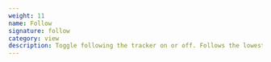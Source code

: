 ```yaml
---
weight: 11
name: Follow
signature: follow
category: view
description: Toggle following the tracker on or off. Follows the lowest and right-most slot.
---
```

